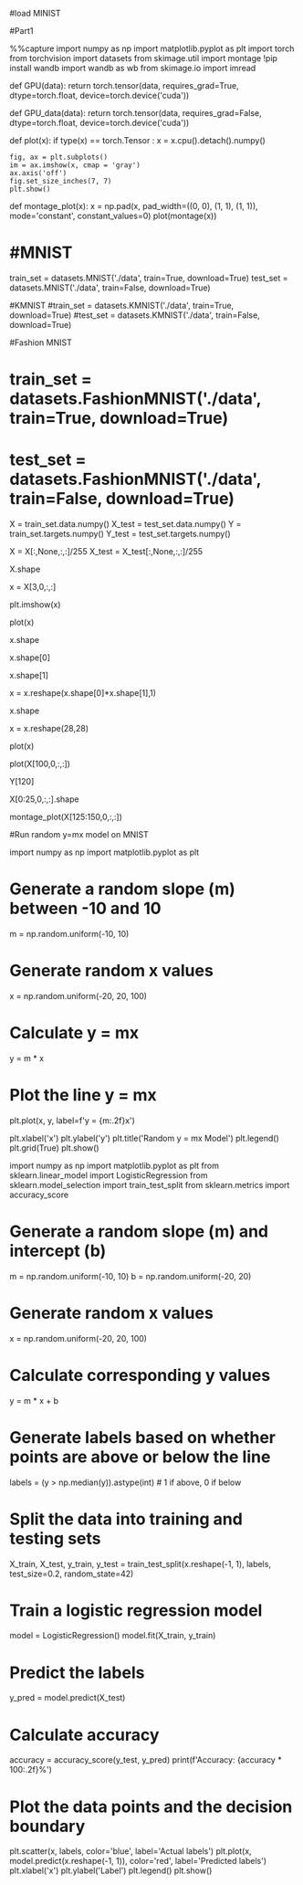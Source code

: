 #load MINIST


#Part1

%%capture
import numpy as np
import matplotlib.pyplot as plt
import torch
from torchvision import datasets
from skimage.util import montage
!pip install wandb
import wandb as wb
from skimage.io import imread



def GPU(data):
    return torch.tensor(data, requires_grad=True, dtype=torch.float, device=torch.device('cuda'))

def GPU_data(data):
    return torch.tensor(data, requires_grad=False, dtype=torch.float, device=torch.device('cuda'))

def plot(x):
    if type(x) == torch.Tensor :
        x = x.cpu().detach().numpy()

    fig, ax = plt.subplots()
    im = ax.imshow(x, cmap = 'gray')
    ax.axis('off')
    fig.set_size_inches(7, 7)
    plt.show()

def montage_plot(x):
    x = np.pad(x, pad_width=((0, 0), (1, 1), (1, 1)), mode='constant', constant_values=0)
    plot(montage(x))

# #MNIST
train_set = datasets.MNIST('./data', train=True, download=True)
test_set = datasets.MNIST('./data', train=False, download=True)

#KMNIST
#train_set = datasets.KMNIST('./data', train=True, download=True)
#test_set = datasets.KMNIST('./data', train=False, download=True)

#Fashion MNIST
# train_set = datasets.FashionMNIST('./data', train=True, download=True)
# test_set = datasets.FashionMNIST('./data', train=False, download=True)



X = train_set.data.numpy()
X_test = test_set.data.numpy()
Y = train_set.targets.numpy()
Y_test = test_set.targets.numpy()

X = X[:,None,:,:]/255
X_test = X_test[:,None,:,:]/255

X.shape

x = X[3,0,:,:]

plt.imshow(x)

plot(x)

x.shape

x.shape[0]

x.shape[1]

x = x.reshape(x.shape[0]*x.shape[1],1)

x.shape

x = x.reshape(28,28)

plot(x)

plot(X[100,0,:,:])

Y[120]

X[0:25,0,:,:].shape

montage_plot(X[125:150,0,:,:])

#Run random y=mx model on MNIST




import numpy as np
import matplotlib.pyplot as plt

# Generate a random slope (m) between -10 and 10
m = np.random.uniform(-10, 10)

# Generate random x values
x = np.random.uniform(-20, 20, 100)

# Calculate y = mx
y = m * x

# Plot the line y = mx
plt.plot(x, y, label=f'y = {m:.2f}x')

plt.xlabel('x')
plt.ylabel('y')
plt.title('Random y = mx Model')
plt.legend()
plt.grid(True)
plt.show()


import numpy as np
import matplotlib.pyplot as plt
from sklearn.linear_model import LogisticRegression
from sklearn.model_selection import train_test_split
from sklearn.metrics import accuracy_score

# Generate a random slope (m) and intercept (b)
m = np.random.uniform(-10, 10)
b = np.random.uniform(-20, 20)

# Generate random x values
x = np.random.uniform(-20, 20, 100)

# Calculate corresponding y values
y = m * x + b

# Generate labels based on whether points are above or below the line
labels = (y > np.median(y)).astype(int)  # 1 if above, 0 if below

# Split the data into training and testing sets
X_train, X_test, y_train, y_test = train_test_split(x.reshape(-1, 1), labels, test_size=0.2, random_state=42)

# Train a logistic regression model
model = LogisticRegression()
model.fit(X_train, y_train)

# Predict the labels
y_pred = model.predict(X_test)

# Calculate accuracy
accuracy = accuracy_score(y_test, y_pred)
print(f'Accuracy: {accuracy * 100:.2f}%')

# Plot the data points and the decision boundary
plt.scatter(x, labels, color='blue', label='Actual labels')
plt.plot(x, model.predict(x.reshape(-1, 1)), color='red', label='Predicted labels')
plt.xlabel('x')
plt.ylabel('Label')
plt.legend()
plt.show()
